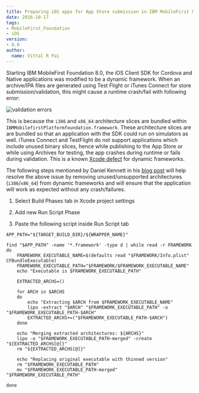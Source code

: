 ```yaml
---
title: Preparing iOS apps for App Store submission in IBM MobileFirst Foundation 8.0
date: 2016-10-17
tags:
- MobileFirst_Foundation
- iOS
version:
- 8.0
author: 
  name: Vittal R Pai
---
```

Starting IBM MobileFirst Foundation 8.0, the iOS Client SDK for Cordova and Native applications was modified to be a dynamic framework. When an archive/IPA files are generated using Test Flight or iTunes Connect for store submission/validation, this might cause a runtime crash/fail with following error:

![validation errors]({{site.baseurl}}/assets/blog/2016-10-17-prepare-mfp-ios-for-store-submission/validation_fail.png)

This is because the `i386` and `x86_64` architecture slices are bundled within `IBMMobilefirstPlatformfoundation.framework`. These architecture slices are are bundled so that an application with the SDK could run on simulators as well. iTunes Connect and TestFlight do not support applications which include unused binary slices, hence while publishing to the App Store or while using Archives for testing, the app crashes during runtime or fails during validation. This is a known [Xcode defect](http://www.openradar.me/23681704) for dynamic frameworks. 

The following steps mentioned by Daniel Kennett in his [blog post](http://ikennd.ac/blog/2015/02/stripping-unwanted-architectures-from-dynamic-libraries-in-xcode/) will help resolve the above issue by removing unused/unsupported architectures (`i386`/`x86_64`) from dynamic frameworks and will ensure that the application will work as expected without any crash/failures.

1. Select Build Phases tab in Xcode project settings

2. Add new Run Script Phase

3. Paste the following script inside Run Script tab

```shell
APP_PATH="${TARGET_BUILD_DIR}/${WRAPPER_NAME}"

find "$APP_PATH" -name '*.framework' -type d | while read -r FRAMEWORK
do
    FRAMEWORK_EXECUTABLE_NAME=$(defaults read "$FRAMEWORK/Info.plist" CFBundleExecutable)
    FRAMEWORK_EXECUTABLE_PATH="$FRAMEWORK/$FRAMEWORK_EXECUTABLE_NAME"
    echo "Executable is $FRAMEWORK_EXECUTABLE_PATH"

    EXTRACTED_ARCHS=()

    for ARCH in $ARCHS
    do
        echo "Extracting $ARCH from $FRAMEWORK_EXECUTABLE_NAME"
        lipo -extract "$ARCH" "$FRAMEWORK_EXECUTABLE_PATH" -o "$FRAMEWORK_EXECUTABLE_PATH-$ARCH"
        EXTRACTED_ARCHS+=("$FRAMEWORK_EXECUTABLE_PATH-$ARCH")
    done

    echo "Merging extracted architectures: ${ARCHS}"
    lipo -o "$FRAMEWORK_EXECUTABLE_PATH-merged" -create "${EXTRACTED_ARCHS[@]}"
    rm "${EXTRACTED_ARCHS[@]}"

    echo "Replacing original executable with thinned version"
    rm "$FRAMEWORK_EXECUTABLE_PATH"
    mv "$FRAMEWORK_EXECUTABLE_PATH-merged" "$FRAMEWORK_EXECUTABLE_PATH"

done
```